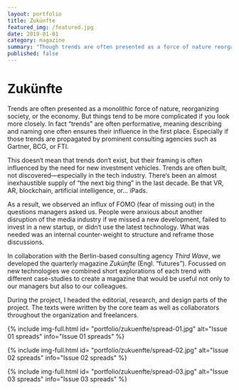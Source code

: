 ```yaml
---
layout: portfolio
title: Zukünfte
featured_img: /featured.jpg
date: 2019-01-01
category: magazine
summary: "Though trends are often presented as a force of nature reorganizing society or the economy things are more complicated if you look more closely. In fact “trends” are often performative, meaning formulating and naming one ensure their influence in the first place. Especially if those trends are propagated by prominent consulting agencies such as Gartner, BCG or TKTKTK."
published: false
---
```

# Zukünfte
Trends are often presented as a monolithic force of nature, reorganizing society, or the economy. But things tend to be more complicated if you look more closely. In fact “trends” are often performative, meaning describing and naming one often ensures their influence in the first place. Especially if those trends are propagated by prominent consulting agencies such as Gartner, BCG, or FTI.

This doesn‘t mean that trends don‘t exist, but their framing is often influenced by the need for new investment vehicles.  Trends are often built, not discovered—especially in the tech industry.  There‘s been an almost inexhaustible supply of “the next big thing” in the last decade. Be that VR, AR, blockchain, artificial intelligence, or… iPads.

As a result, we observed an influx of FOMO (fear of missing out) in the questions managers asked us. People were anxious about another disruption of the media industry if we missed a new development, failed to invest in a new startup, or didn‘t use the latest technology. What was needed was an internal counter-weight to structure and reframe those discussions.

In collaboration with the Berlin-based consulting agency _Third Wave_, we developed the quarterly magazine _Zukünfte_ (Engl. “futures”). Focussed on new technologies we combined short explorations of each trend with different case-studies to create a magazine that would be useful not only to our managers but also to our colleagues.

During the project, I headed the editorial, research, and design parts of the project. The texts were written by the core team as well as collaborators throughout the organization and freelancers.

{% include img-full.html id= "portfolio/zukuenfte/spread-01.jpg" alt="Issue 01 spreads" info="Issue 01 spreads" %}

{% include img-full.html id= "portfolio/zukuenfte/spread-02.jpg" alt="Issue 02 spreads" info="Issue 02 spreads" %}

{% include img-full.html id= "portfolio/zukuenfte/spread-03.jpg" alt="Issue 03 spreads" info="Issue 03 spreads" %}